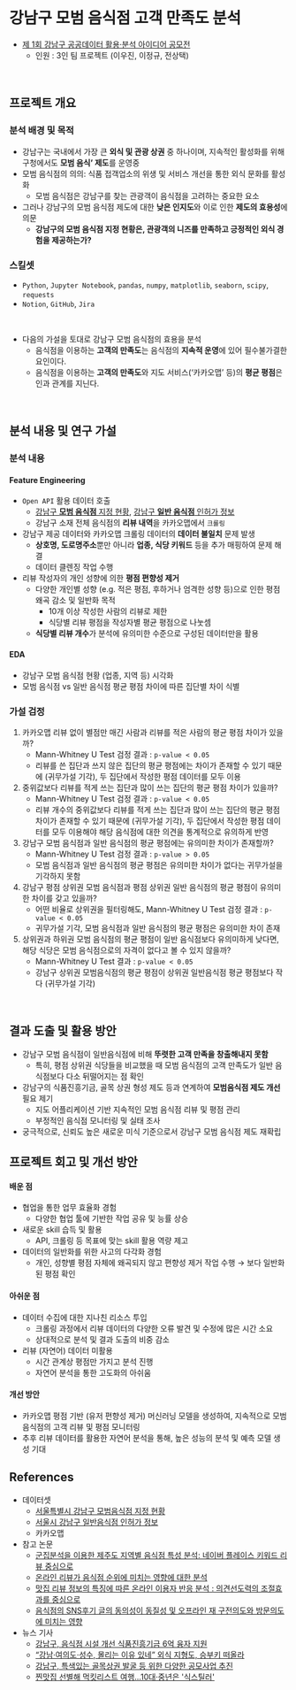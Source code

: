 # 강남구 모범 음식점 고객 만족도 분석
- [제 1회 강남구 공공데이터 활용·분석 아이디어 공모전 ](https://www.gangnam.go.kr/board/B_000031/1073527/view.do?mid=ID01_0313)
    - 인원 : 3인 팀 프로젝트 (이우진, 이정규, 전상택)
<br>


## 프로젝트 개요
### 분석 배경 및 목적
- 강남구는 국내에서 가장 큰 **외식 및 관광 상권** 중 하나이며, 지속적인 활성화를 위해 구청에서도 **모범 음식’ 제도**를 운영중
- 모범 음식점의 의의: 식품 접객업소의 위생 및 서비스 개선을 통한 외식 문화를 활성화
    - 모범 음식점은 강남구를 찾는 관광객이 음식점을 고려하는 중요한 요소
- 그러나 강남구의 모범 음식점 제도에 대한 **낮은 인지도**와 이로 인한 **제도의 효용성**에 의문
    - **강남구의 모범 음식점 지정 현황은, 관광객의 니즈를 만족하고 긍정적인 외식 경험을 제공하는가?**

### 스킬셋
- `Python`, `Jupyter Notebook`, `pandas`, `numpy`, `matplotlib`, `seaborn`, `scipy`, `requests`
- `Notion`, `GitHub`, `Jira`
<br>

- 다음의 가설을 토대로 강남구 모범 음식점의 효용을 분석
    - 음식점을 이용하는 **고객의 만족도**는 음식점의 **지속적 운영**에 있어 필수불가결한 요인이다.
    - 음식점을 이용하는 **고객의 만족도**와 지도 서비스(‘카카오맵’ 등)의 **평균 평점**은 인과 관계를 지닌다.
<br>

## 분석 내용 및 연구 가설
### 분석 내용
#### Feature Engineering
- `Open API` 활용 데이터 호출 
    - [강남구 **모범 음식점** 지정 현황](https://data.seoul.go.kr/dataList/OA-11295/S/1/datasetView.do), [강남구 **일반 음식점** 인허가 정보](https://data.seoul.go.kr/dataList/OA-18674/S/1/datasetView.do)
    - 강남구 소재 전체 음식점의 **리뷰 내역**을 카카오맵에서 `크롤링`
- 강남구 제공 데이터와 카카오맵 크롤링 데이터의 **데이터 불일치** 문제 발생
    - **상호명, 도로명주소**뿐만 아니라 **업종, 식당 키워드** 등을 추가 매핑하여 문제 해결
    - 데이터 클렌징 작업 수행
- 리뷰 작성자의 개인 성향에 의한 **평점 편향성 제거**
    - 다양한 개인별 성향 (e.g. 적은 평점, 후하거나 엄격한 성향 등)으로 인한 평점 왜곡 감소 및 일반화 목적
        - 10개 이상 작성한 사람의 리뷰로 제한
        - 식당별 리뷰 평점을 작성자별 평균 평점으로 나눗셈
    - **식당별 리뷰 개수**가 분석에 유의미한 수준으로 구성된 데이터만을 활용
#### EDA
- 강남구 모범 음식점 현황 (업종, 지역 등) 시각화
- 모범 음식점 vs 일반 음식점 평균 평점 차이에 따른 집단별 차이 식별

### 가설 검정
1. 카카오맵 리뷰 없이 별점만 매긴 사람과 리뷰를 적은 사람의 평균 평점 차이가 있을까?
    - Mann-Whitney U Test 검정 결과 : `p-value < 0.05`
    - 리뷰를 쓴 집단과 쓰지 않은 집단의 평균 평점에는 차이가 존재할 수 있기 때문에 (귀무가설 기각), 두 집단에서 작성한 평점 데이터를 모두 이용
2. 중위값보다 리뷰를 적게 쓰는 집단과 많이 쓰는 집단의 평균 평점 차이가 있을까?
    - Mann-Whitney U Test 검정 결과 : `p-value < 0.05`
    - 리뷰 개수의 중위값보다 리뷰를 적게 쓰는 집단과 많이 쓰는 집단의 평균 평점 차이가 존재할 수 있기 때문에 (귀무가설 기각), 두 집단에서 작성한 평점 데이터를 모두 이용해야 해당 음식점에 대한 의견을 통계적으로 유의하게 반영
3. 강남구 모범 음식점과 일반 음식점의 평균 평점에는 유의미한 차이가 존재할까?
    - Mann-Whitney U Test 검정 결과 : `p-value > 0.05`
    - 모범 음식점과 일반 음식점의 평균 평점은 유의미한 차이가 없다는 귀무가설을 기각하지 못함
4. 강남구 평점 상위권 모범 음식점과 평점 상위권 일반 음식점의 평균 평점이 유의미한 차이를 갖고 있을까?
    - 어떤 비율로 상위권을 필터링해도, Mann-Whitney U Test 검정 결과 : `p-value < 0.05`
    - 귀무가설 기각, 모범 음식점과 일반 음식점의 평균 평점은 유의미한 차이 존재
5. 상위권과 하위권 모범 음식점의 평균 평점이 일반 음식점보다 유의미하게 낮다면, 해당 식당은 모범 음식점으로의 자격이 없다고 볼 수 있지 않을까?
    - Mann-Whitney U Test 결과 : `p-value < 0.05`
    - 강남구 상위권 모범음식점의 평균 평점이 상위권 일반음식점 평균 평점보다 작다 (귀무가설 기각)
<br>

## 결과 도출 및 활용 방안
- 강남구 모범 음식점이 일반음식점에 비해 **뚜렷한 고객 만족을 창출해내지 못함**
    - 특히, 평점 상위권 식당들을 비교했을 때 모범 음식점의 고객 만족도가 일반 음식점보다 다소 뒤떨어지는 점 확인
- 강남구의 식품진흥기금, 골목 상권 형성 제도 등과 연계하여 **모범음식점 제도 개선** 필요 제기
    - 지도 어플리케이션 기반 지속적인 모범 음식점 리뷰 및 평점 관리
    - 부정적인 음식점 모니터링 및 실태 조사
- 궁극적으로, 신뢰도 높은 새로운 미식 기준으로서 강남구 모범 음식점 제도 재확립

## 프로젝트 회고 및 개선 방안
#### 배운 점
- 협업을 통한 업무 효율화 경험
    - 다양한 협업 툴에 기반한 작업 공유 및 능률 상승
- 새로운 skill 습득 및 활용
    -  API, 크롤링 등 목표에 맞는 skill 활용 역량 제고
- 데이터의 일반화를 위한 사고의 다각화 경험
    - 개인, 성향별 평점 자체에 왜곡되지 않고 편향성 제거 작업 수행 → 보다 일반화된 평점 확인
#### 아쉬운 점
- 데이터 수집에 대한 지나친 리소스 투입
    - 크롤링 과정에서 리뷰 데이터의 다양한 오류 발견 및 수정에 많은 시간 소요
    - 상대적으로 분석 및 결과 도출의 비중 감소
- 리뷰 (자연어) 데이터 미활용
    - 시간 관계상 평점만 가지고 분석 진행
    - 자연어 분석을 통한 고도화의 아쉬움
#### 개선 방안
- 카카오맵 평점 기반 (유저 편향성 제거) 머신러닝 모델을 생성하여, 지속적으로 모범 음식점의 고객 리뷰 및 평점 모니터링
- 추후 리뷰 데이터를 활용한 자연어 분석을 통해, 높은 성능의 분석 및 예측 모델 생성 기대

## References
- 데이터셋
    - [서울특별시 강남구 모범음식점 지정 현황](https://www.data.go.kr/data/15075960/fileData.do)
    - [서울시 강남구 일반음식점 인허가 정보](https://data.seoul.go.kr/dataList/OA-18674/S/1/datasetView.do)
    - 카카오맵
 - 참고 논문
    - [군집분석을 이용한 제주도 지역별 음식점 특성 분석: 네이버 플레이스 키워드 리뷰 중심으로](https://www.kci.go.kr/kciportal/ci/sereArticleSearch/ciSereArtiView.kci?sereArticleSearchBean.artiId=ART002908940)
    - [온라인 리뷰가 음식점 순위에 미치는 영향에 대한 분석](https://www.kci.go.kr/kciportal/ci/sereArticleSearch/ciSereArtiView.kci?sereArticleSearchBean.artiId=ART003054633)
    - [맛집 리뷰 정보의 특징에 따른 온라인 이용자 반응 분석 : 의견선도력의 조절효과를 중심으로](https://www.dbpia.co.kr/journal/articleDetail?nodeId=NODE01973412)
    - [음식점의 SNS후기 글의 동의성이 동질성 및 오프라인 재 구전의도와 방문의도에 미치는 영향](https://www.dbpia.co.kr/journal/articleDetail?nodeId=NODE10571384)
 - 뉴스 기사
    - [강남구, 음식점 시설 개선 식품진흥기금 6억 융자 지원](https://view.asiae.co.kr/article/2024020707402087661)
    - [“강남‧여의도‧성수, 몰리는 이유 있네” 외식 지형도, 승부키 떠올라](https://www.m-i.kr/news/articleView.html?idxno=1091629)
    - [강남구, 특색있는 골목상권 발굴 등 위한 다양한 공모사업 추진](https://www.siminilbo.co.kr/news/newsview.php?ncode=1160287350679377)
    - [찐맛집 선별해 먹킷리스트 여행…10대·중년은 '식스틸러'](https://www.yna.co.kr/view/AKR20240408054800005?input=1195m)
